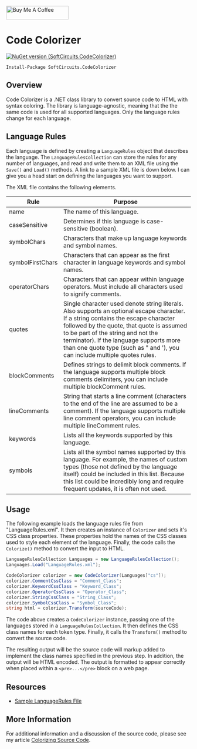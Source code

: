 <a href="https://www.buymeacoffee.com/jonathanwood" target="_blank"><img src="https://www.buymeacoffee.com/assets/img/custom_images/black_img.png" alt="Buy Me A Coffee" style="height: 37px !important;width: 170px !important;" ></a>

# Code Colorizer

[![NuGet version (SoftCircuits.CodeColorizer)](https://img.shields.io/nuget/v/SoftCircuits.CodeColorizer.svg?style=flat-square)](https://www.nuget.org/packages/SoftCircuits.CodeColorizer/)

```
Install-Package SoftCircuits.CodeColorizer
```

## Overview

Code Colorizer is a .NET class library to convert source code to HTML with syntax coloring. The library is language-agnostic, meaning that the the same code is used for all supported languages. Only the language rules change for each language.

## Language Rules

Each language is defined by creating a `LanguageRules` object that describes the language. The `LanguageRulesCollection` can store the rules for any number of languages, and read and write them to an XML file using the `Save()` and `Load()` methods. A link to a sample XML file is down below. I can give you a head start on defining the languages you want to support.

The XML file contains the following elements.

| Rule | Purpose
| ---- | ----
| name | The name of this language.
| caseSensitive | Determines if this language is case-sensitive (boolean).
| symbolChars | Characters that make up language keywords and symbol names.
| symbolFirstChars | Characters that can appear as the first character in language keywords and symbol names.
| operatorChars | Characters that can appear within language operators. Must include all characters used to signify comments.
| quotes | Single character used denote string literals. Also supports an optional escape character. If a string contains the escape character followed by the quote, that quote is assumed to be part of the string and not the terminator). If the language supports more than one quote type (such as " and '), you can include multiple quotes rules.
| blockComments | Defines strings to delimit block comments. If the language supports multiple block comments delimiters, you can include multiple blockComment rules.
| lineComments | String that starts a line comment (characters to the end of the line are assumed to be a comment). If the language supports multiple line comment operators, you can include multiple lineComment rules.
| keywords | Lists all the keywords supported by this language.
| symbols | Lists all the symbol names supported by this language. For example, the names of custom types (those not defined by the language itself) could be included in this list. Because this list could be incredibly long and require frequent updates, it is often not used.

## Usage

The following example loads the language rules file from "LanguageRules.xml". It then creates an instance of `Colorizer` and sets it's CSS class properties. These properties hold the names of the CSS classes used to style each element of the language. Finally, the code calls the `Colorize()` method to convert the input to HTML.

```cs
LanguageRulesCollection Languages = new LanguageRulesCollection();
Languages.Load("LanguageRules.xml");

CodeColorizer colorizer = new CodeColorizer(Languages["cs"]);
colorizer.CommentCssClass = "Comment_Class";
colorizer.KeywordCssClass = "Keyword_Class";
colorizer.OperatorCssClass = "Operator_Class";
colorizer.StringCssClass = "String_Class";
colorizer.SymbolCssClass = "Symbol_Class";
string html = colorizer.Transform(sourceCode);
```

The code above creates a `CodeColorizer` instance, passing one of the languages stored in a `LanguageRulesCollection`. It then defines the CSS class names for each token type. Finally, it calls the `Transform()` method to convert the source code.

The resulting output will be the source code will markup added to implement the class names specified in the previous step. In addition, the output will be HTML encoded. The output is formatted to appear correctly when placed within a `<pre>...</pre>` block on a web page.

## Resources

- [Sample LanguageRules File](/Languages.xml)

## More Information
For additional information and a discussion of the source code, please see my article [Colorizing Source Code](http://www.blackbeltcoder.com/Articles/strings/colorizing-source-code).
